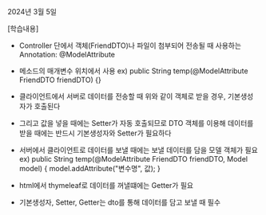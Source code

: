 2024년 3월 5일

[학습내용]
- Controller 단에서 객체(FriendDTO)나 파일이 첨부되어 전송될 때 사용하는 Annotation: @ModelAttribute
- 메소드의 매개변수 위치에서 사용
    ex) public String temp(@ModelAttribute FriendDTO friendDTO) {}

- 클라이언트에서 서버로 데이터를 전송할 때 위와 같이 객체로 받을 경우, 기본생성자가 호출된다
- 그리고 값을 넣을 때에는 Setter가 자동 호출되므로 DTO 객체를 이용해 데이터를 받을 때에는 반드시 기본생성자와 Setter가 필요하다

- 서버에서 클라이언트로 데이터를 보낼 때에는 보낼 데이터를 담을 모델 객체가 필요
    ex) public String temp(@ModelAttribute FriendDTO friendDTO, Model model) {
        model.addAttribute("변수명", 값);
    }

- html에서 thymeleaf로 데이터를 꺼낼떄에는 Getter가 필요
- 기본생성자, Setter, Getter는 dto를 통해 데이터를 담고 보낼 때 필수

